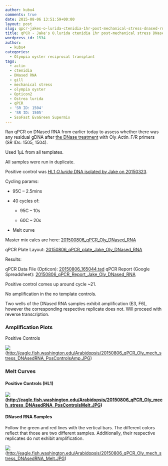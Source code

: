 ```yaml
---
author: kubu4
comments: true
date: 2015-08-06 13:51:59+00:00
layout: post
slug: qpcr-jakes-o-lurida-ctenidia-1hr-post-mechanical-stress-dnased-rna
title: qPCR - Jake's O.lurida ctenidia 1hr post-mechanical stress DNased RNA
wordpress_id: 1534
author:
  - kubu4
categories:
  - Olympia oyster reciprocal transplant
tags:
  - actin
  - ctenidia
  - DNased RNA
  - gill
  - mechanical stress
  - olympia oyster
  - Opticon2
  - Ostrea lurida
  - qPCR
  - 'SR ID: 1504'
  - 'SR ID: 1505'
  - SsoFast EvaGreen Supermix
---
```


Ran qPCR on DNased RNA from earlier today to assess whether there was any residual gDNA after [the DNase treatment](https://robertslab.github.io/sams-notebook/2015-05-14-dnase-treatment-jakes-o-lurida-ctenidia-rna-controls-from-20150507.html) with Oly_Actin_F/R primers (SR IDs: 1505, 1504).

Used 1μL from all templates.

All samples were run in duplicate.

Positive control was [HL1 _O.lurida_ DNA isolated by Jake on 20150323](https://heareresearch.blogspot.com/2015/03/3-23-2015-ezna-dna-isolation-with-seed.html).

Cycling params:




    
  * 95C – 2.5mins

    
  * 40 cycles of:

    
    * 95C – 10s

    
    * 60C – 20s




    
  * Melt curve



Master mix calcs are here: [201500806_qPCR_Oly_DNased_RNA](https://docs.google.com/spreadsheets/d/1m-rsj3HRVztBFhIBsNaB95QoRT1XKY0frtplN2jhYL0/edit?usp=sharing)

qPCR Plate Layout: [20150806_qPCR_plate_Jake_Oly_DNased_RNA](https://docs.google.com/spreadsheets/d/1m0Iz6TNFUOQsDPKaPUjn5Ap2lQRlemajBg8QlWkiVp4/edit?usp=sharing)



Results:

qPCR Data File (Opticon): [20150806_165044.tad](https://eagle.fish.washington.edu/Arabidopsis/qPCR/Opticon/20150806_165044.tad)
qPCR Report (Google Spreadsheet): [20150806_qPCR_Report_Jake_Oly_DNased_RNA](https://docs.google.com/spreadsheets/d/1Dx4Xmc2DAqd2UBoh_7dSAfmLK0Sk6pc1K8XNVxzJoFM/edit?usp=sharing)

Positive control comes up around cycle ~21.

No amplification in the no template controls.

Two wells of the DNased RNA samples exhibit amplification (E3, F6), however the corresponding respective replicate does not. Will proceed with reverse transcription.





### Amplification Plots



Positive Controls

![](https://eagle.fish.washington.edu/Arabidopsis/20150806_qPCR_Oly_mech_stress_DNAsedRNA_PosControlsAmp.JPG)(http://eagle.fish.washington.edu/Arabidopsis/20150806_qPCR_Oly_mech_stress_DNAsedRNA_PosControlsAmp.JPG)





### Melt Curves





#### Positive Controls (HL1)





#### ![](https://eagle.fish.washington.edu/Arabidopsis/20150806_qPCR_Oly_mech_stress_DNAsedRNA_PosControlsMelt.JPG)(http://eagle.fish.washington.edu/Arabidopsis/20150806_qPCR_Oly_mech_stress_DNAsedRNA_PosControlsMelt.JPG)





#### 





#### 





#### DNased RNA Samples



Follow the green and red lines with the vertical bars. The different colors reflect that those are two different samples. Additionally, their respective replicates do not exhibit amplification.

![](https://eagle.fish.washington.edu/Arabidopsis/20150806_qPCR_Oly_mech_stress_DNAsedRNA_Melt.JPG)(http://eagle.fish.washington.edu/Arabidopsis/20150806_qPCR_Oly_mech_stress_DNAsedRNA_Melt.JPG)
